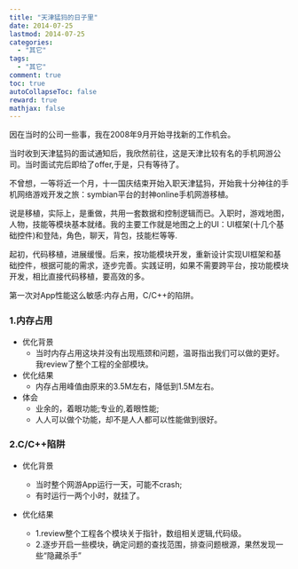 ```yaml
---
title: "天津猛犸的日子里"
date: 2014-07-25
lastmod: 2014-07-25
categories:
  - "其它"
tags:
  - "其它"
comment: true
toc: true
autoCollapseToc: false
reward: true
mathjax: false
---
```


因在当时的公司一些事，我在2008年9月开始寻找新的工作机会。


当时收到天津猛犸的面试通知后，我欣然前往，这是天津比较有名的手机网游公司。当时面试完后即给了offer,于是，只有等待了。

不曾想，一等将近一个月，十一国庆结束开始入职天津猛犸，开始我十分神往的手机网络游戏开发之旅：symbian平台的封神online手机网游移植。

说是移植，实际上，是重做，共用一套数据和控制逻辑而已。入职时，游戏地图，人物，技能等模块基本就绪。我的主要工作就是地图之上的UI：UI框架(十几个基础控件)和登陆，角色，聊天，背包，技能栏等等.

起初，代码移植，进展缓慢。后来，按功能模块开发，重新设计实现UI框架和基础控件，根据可能的需求，逐步完善。实践证明，如果不需要跨平台，按功能模块开发，相比直接代码移植，要高效的多。

第一次对App性能这么敏感:内存占用，C/C++的陷阱。

### 1.内存占用    

* 优化背景
	* 当时内存占用这块并没有出现瓶颈和问题，温哥指出我们可以做的更好。我review了整个工程的全部模块。
* 优化结果
	* 内存占用峰值由原来的3.5M左右，降低到1.5M左右。
* 体会
	* 业余的，着眼功能;专业的,着眼性能;
   * 人人可以做个功能，却不是人人都可以性能做到很好。
    
### 2.C/C++陷阱

  * 优化背景
  	 *  当时整个网游App运行一天，可能不crash;
  	* 有时运行一两个小时，就挂了。
 
 * 优化结果
 	*  1.review整个工程各个模块关于指针，数组相关逻辑,代码级。
   * 2.逐步开启一些模块，确定问题的查找范围，排查问题根源，果然发现一些“隐藏杀手”
        
  





